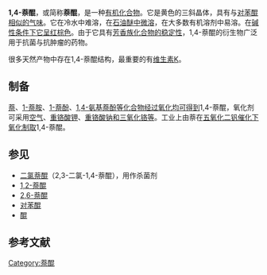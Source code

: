 **1,4-萘醌**，或简称**萘醌**，是一种[有机化合物](../Page/有机化合物.md "wikilink")。它是黄色的三斜晶体，具有与[对苯醌相似的气味](../Page/对苯醌.md "wikilink")。它在冷水中难溶，在[石油醚中微溶](../Page/石油醚.md "wikilink")，在大多数有机溶剂中易溶。在[碱性条件下它呈红棕色](../Page/碱性.md "wikilink")。由于它具有[芳香族化合物的稳定性](../Page/芳香族化合物.md "wikilink")，1,4-萘醌的衍生物广泛用于抗菌与抗肿瘤的药物。

很多天然产物中存在1,4-萘醌结构，最重要的有[维生素K](../Page/维生素K.md "wikilink")。

## 制备

[萘](../Page/萘.md "wikilink")、[1-萘胺](../Page/1-萘胺.md "wikilink")、[1-萘酚](../Page/1-萘酚.md "wikilink")、[1,4-氨基萘酚等化合物经过氧化均可得到](../Page/1,4-氨基萘酚.md "wikilink")1,4-萘醌，氧化剂可采用[空气](../Page/空气.md "wikilink")、[重铬酸钾](../Page/重铬酸钾.md "wikilink")、[重铬酸钠和](../Page/重铬酸钠.md "wikilink")[三氧化铬等](../Page/三氧化铬.md "wikilink")。工业上由萘在[五氧化二钒催化下氧化制取](../Page/五氧化二钒.md "wikilink")1,4-萘醌。

## 参见

  - [二氯萘醌](../Page/二氯萘醌.md "wikilink")（2,3-二氯-1,4-萘醌），用作杀菌剂
  - [1,2-萘醌](../Page/1,2-萘醌.md "wikilink")
  - [2,6-萘醌](../Page/2,6-萘醌.md "wikilink")
  - [对苯醌](../Page/对苯醌.md "wikilink")
  - [醌](../Page/醌.md "wikilink")

## 参考文献

[Category:萘醌](https://zh.wikipedia.org/wiki/Category:萘醌 "wikilink")